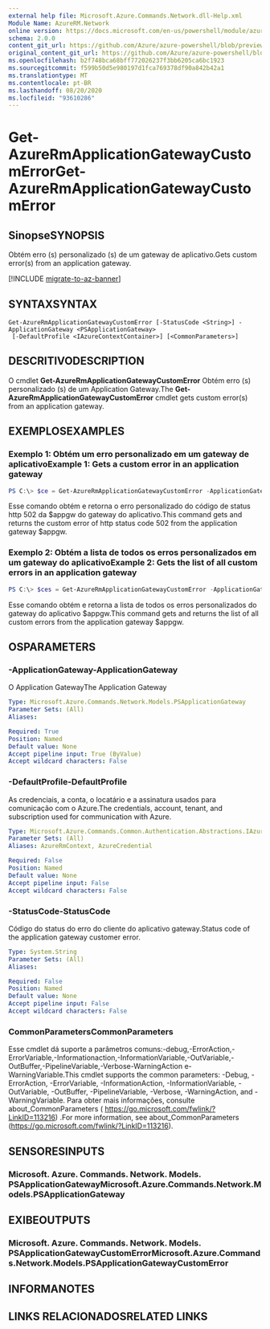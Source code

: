 ```yaml
---
external help file: Microsoft.Azure.Commands.Network.dll-Help.xml
Module Name: AzureRM.Network
online version: https://docs.microsoft.com/en-us/powershell/module/azurerm.network/get-azurermapplicationgatewaycustomerror
schema: 2.0.0
content_git_url: https://github.com/Azure/azure-powershell/blob/preview/src/ResourceManager/Network/Commands.Network/help/Get-AzureRmApplicationGatewayCustomError.md
original_content_git_url: https://github.com/Azure/azure-powershell/blob/preview/src/ResourceManager/Network/Commands.Network/help/Get-AzureRmApplicationGatewayCustomError.md
ms.openlocfilehash: b2f748bca68bff772026237f3bb6205ca6bc1923
ms.sourcegitcommit: f599b50d5e980197d1fca769378df90a842b42a1
ms.translationtype: MT
ms.contentlocale: pt-BR
ms.lasthandoff: 08/20/2020
ms.locfileid: "93610286"
---
```

# <span data-ttu-id="7adbd-101">Get-AzureRmApplicationGatewayCustomError</span><span class="sxs-lookup"><span data-stu-id="7adbd-101">Get-AzureRmApplicationGatewayCustomError</span></span>

## <span data-ttu-id="7adbd-102">Sinopse</span><span class="sxs-lookup"><span data-stu-id="7adbd-102">SYNOPSIS</span></span>
<span data-ttu-id="7adbd-103">Obtém erro (s) personalizado (s) de um gateway de aplicativo.</span><span class="sxs-lookup"><span data-stu-id="7adbd-103">Gets custom error(s) from an application gateway.</span></span>

[!INCLUDE [migrate-to-az-banner](../../includes/migrate-to-az-banner.md)]

## <span data-ttu-id="7adbd-104">SYNTAX</span><span class="sxs-lookup"><span data-stu-id="7adbd-104">SYNTAX</span></span>

```
Get-AzureRmApplicationGatewayCustomError [-StatusCode <String>] -ApplicationGateway <PSApplicationGateway>
 [-DefaultProfile <IAzureContextContainer>] [<CommonParameters>]
```

## <span data-ttu-id="7adbd-105">DESCRITIVO</span><span class="sxs-lookup"><span data-stu-id="7adbd-105">DESCRIPTION</span></span>
<span data-ttu-id="7adbd-106">O cmdlet **Get-AzureRmApplicationGatewayCustomError** Obtém erro (s) personalizado (s) de um Application Gateway.</span><span class="sxs-lookup"><span data-stu-id="7adbd-106">The **Get-AzureRmApplicationGatewayCustomError** cmdlet gets custom error(s) from an application gateway.</span></span>

## <span data-ttu-id="7adbd-107">EXEMPLOS</span><span class="sxs-lookup"><span data-stu-id="7adbd-107">EXAMPLES</span></span>

### <span data-ttu-id="7adbd-108">Exemplo 1: Obtém um erro personalizado em um gateway de aplicativo</span><span class="sxs-lookup"><span data-stu-id="7adbd-108">Example 1: Gets a custom error in an application gateway</span></span>
```powershell
PS C:\> $ce = Get-AzureRmApplicationGatewayCustomError -ApplicationGateway $appgw -StatusCode HttpStatus502
```

<span data-ttu-id="7adbd-109">Esse comando obtém e retorna o erro personalizado do código de status http 502 da $appgw do gateway do aplicativo.</span><span class="sxs-lookup"><span data-stu-id="7adbd-109">This command gets and returns the custom error of http status code 502 from the application gateway $appgw.</span></span>

### <span data-ttu-id="7adbd-110">Exemplo 2: Obtém a lista de todos os erros personalizados em um gateway do aplicativo</span><span class="sxs-lookup"><span data-stu-id="7adbd-110">Example 2: Gets the list of all custom errors in an application gateway</span></span>
```powershell
PS C:\> $ces = Get-AzureRmApplicationGatewayCustomError -ApplicationGateway $appgw
```

<span data-ttu-id="7adbd-111">Esse comando obtém e retorna a lista de todos os erros personalizados do gateway do aplicativo $appgw.</span><span class="sxs-lookup"><span data-stu-id="7adbd-111">This command gets and returns the list of all custom errors from the application gateway $appgw.</span></span>

## <span data-ttu-id="7adbd-112">OS</span><span class="sxs-lookup"><span data-stu-id="7adbd-112">PARAMETERS</span></span>

### <span data-ttu-id="7adbd-113">-ApplicationGateway</span><span class="sxs-lookup"><span data-stu-id="7adbd-113">-ApplicationGateway</span></span>
<span data-ttu-id="7adbd-114">O Application Gateway</span><span class="sxs-lookup"><span data-stu-id="7adbd-114">The Application Gateway</span></span>

```yaml
Type: Microsoft.Azure.Commands.Network.Models.PSApplicationGateway
Parameter Sets: (All)
Aliases:

Required: True
Position: Named
Default value: None
Accept pipeline input: True (ByValue)
Accept wildcard characters: False
```

### <span data-ttu-id="7adbd-115">-DefaultProfile</span><span class="sxs-lookup"><span data-stu-id="7adbd-115">-DefaultProfile</span></span>
<span data-ttu-id="7adbd-116">As credenciais, a conta, o locatário e a assinatura usados para comunicação com o Azure.</span><span class="sxs-lookup"><span data-stu-id="7adbd-116">The credentials, account, tenant, and subscription used for communication with Azure.</span></span>

```yaml
Type: Microsoft.Azure.Commands.Common.Authentication.Abstractions.IAzureContextContainer
Parameter Sets: (All)
Aliases: AzureRmContext, AzureCredential

Required: False
Position: Named
Default value: None
Accept pipeline input: False
Accept wildcard characters: False
```

### <span data-ttu-id="7adbd-117">-StatusCode</span><span class="sxs-lookup"><span data-stu-id="7adbd-117">-StatusCode</span></span>
<span data-ttu-id="7adbd-118">Código do status do erro do cliente do aplicativo gateway.</span><span class="sxs-lookup"><span data-stu-id="7adbd-118">Status code of the application gateway customer error.</span></span>

```yaml
Type: System.String
Parameter Sets: (All)
Aliases:

Required: False
Position: Named
Default value: None
Accept pipeline input: False
Accept wildcard characters: False
```

### <span data-ttu-id="7adbd-119">CommonParameters</span><span class="sxs-lookup"><span data-stu-id="7adbd-119">CommonParameters</span></span>
<span data-ttu-id="7adbd-120">Esse cmdlet dá suporte a parâmetros comuns:-debug,-ErrorAction,-ErrorVariable,-Informationaction,-InformationVariable,-OutVariable,-OutBuffer,-PipelineVariable,-Verbose-WarningAction e-WarningVariable.</span><span class="sxs-lookup"><span data-stu-id="7adbd-120">This cmdlet supports the common parameters: -Debug, -ErrorAction, -ErrorVariable, -InformationAction, -InformationVariable, -OutVariable, -OutBuffer, -PipelineVariable, -Verbose, -WarningAction, and -WarningVariable.</span></span> <span data-ttu-id="7adbd-121">Para obter mais informações, consulte about_CommonParameters ( https://go.microsoft.com/fwlink/?LinkID=113216) .</span><span class="sxs-lookup"><span data-stu-id="7adbd-121">For more information, see about_CommonParameters (https://go.microsoft.com/fwlink/?LinkID=113216).</span></span>

## <span data-ttu-id="7adbd-122">SENSORES</span><span class="sxs-lookup"><span data-stu-id="7adbd-122">INPUTS</span></span>

### <span data-ttu-id="7adbd-123">Microsoft. Azure. Commands. Network. Models. PSApplicationGateway</span><span class="sxs-lookup"><span data-stu-id="7adbd-123">Microsoft.Azure.Commands.Network.Models.PSApplicationGateway</span></span>

## <span data-ttu-id="7adbd-124">EXIBE</span><span class="sxs-lookup"><span data-stu-id="7adbd-124">OUTPUTS</span></span>

### <span data-ttu-id="7adbd-125">Microsoft. Azure. Commands. Network. Models. PSApplicationGatewayCustomError</span><span class="sxs-lookup"><span data-stu-id="7adbd-125">Microsoft.Azure.Commands.Network.Models.PSApplicationGatewayCustomError</span></span>

## <span data-ttu-id="7adbd-126">INFORMA</span><span class="sxs-lookup"><span data-stu-id="7adbd-126">NOTES</span></span>

## <span data-ttu-id="7adbd-127">LINKS RELACIONADOS</span><span class="sxs-lookup"><span data-stu-id="7adbd-127">RELATED LINKS</span></span>
